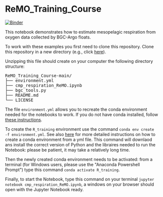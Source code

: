 # ReMO_Training_Course
[![Binder](https://mybinder.org/badge_logo.svg)](https://mybinder.org/v2/gh/grgdll/ReMO_Training_Course/main?labpath=cmp_respiration_ReMO.ipynb)

This notebook demonstrates how to estimate mesopelagic respiration from oxygen data collected by BGC-Argo floats.

To work with these examples you first need to clone this repository. Clone this repository in a new directory (e.g., click [here](https://github.com/grgdll/ReMO_Training_Course/archive/refs/heads/main.zip)).

Unzipping this file should create on your computer the following directory structure:
<pre>
ReMO_Training_Course-main/
├── environment.yml
├── cmp_respiration_ReMO.ipynb
├── bgc_tools.py
├── README.md
└── LICENSE
</pre>

The file `environment.yml` allows you to recreate the conda environment needed for the notebooks to work. If you do not have conda installed, follow [these instructions](https://conda.io/projects/conda/en/latest/user-guide/install/index.html). 

To create the `R_training` environment use the command `conda env create -f environment.yml`. See also [here](https://conda.io/projects/conda/en/latest/user-guide/tasks/manage-environments.html#creating-an-environment-from-an-environment-yml-file) for more detailed instructions on how to create a conda environment from a yml file. This command will downlaod ans install the correct version of Python and the libraires needed to run the Notebook: please be patient, it may take a relatively long time. 

Then the newly created conda environment needs to be activated: from a terminal (for Windows users, please use the "Anaconda Powershell Prompt") type this command `conda activate R_training`.

Finally, to start the Notebook, type this command on your terminal `jupyter notebook cmp_respiration_ReMO.ipynb`, a windows on your browser should open with the Jupyter Notebook ready.

